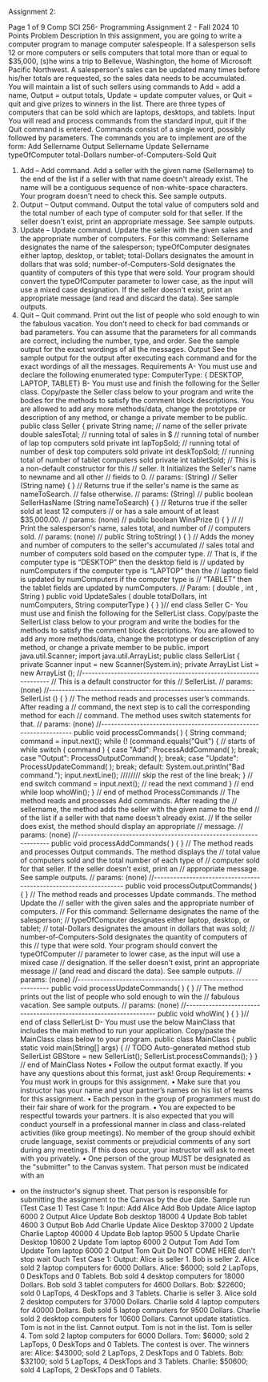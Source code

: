 Assignment 2:


Page
1
of 9
Comp SCI 256- Programming Assignment 2 -
Fall 2024
10 Points
Problem Description
In this assignment, you are going to write a computer program to
manage computer salespeople. If a salesperson sells 12 or more
computers or sells computers that total more than or equal to
$35,000, (s)he wins a trip to Bellevue, Washington, the home of
Microsoft Pacific Northwest. A salesperson's sales can be
updated many times before his/her totals are requested, so the
sales data needs to be accumulated. You will maintain a list of
such sellers using commands to Add = add a name, Output = output
totals, Update = update computer values, or Quit = quit and give
prizes to winners in the list. There are three types of
computers that can be sold which are laptops, desktops, and
tablets.
Input
You will read and process commands from the standard input, quit
if the Quit command is entered. Commands consist of a single
word, possibly followed by parameters.
The commands you are to implement are of the form:
Add Sellername
Output Sellername
Update Sellername typeOfComputer total-Dollars number-of-Computers-Sold
Quit
1. Add – Add command. Add a seller with the given name
(Sellername) to the end of the list if a seller with that
name doesn't already exist. The name will be a contiguous
sequence of non-white-space characters. Your program
doesn't need to check this. See sample outputs.
2. Output – Output command. Output the total value of
computers sold and the total number of each type of computer
sold for that seller. If the seller doesn't exist, print an
appropriate message. See sample outputs.
3. Update – Update command. Update the seller with the given
sales and the appropriate number of computers. For this
command: Sellername designates the name of the salesperson;
typeOfComputer designates either laptop, desktop, or tablet;
total-Dollars designates the amount in dollars that was
sold; number-of-Computers-Sold designates the quantity of
computers of this type that were sold. Your program should
convert the typeOfComputer parameter to lower case, as the
input will use a mixed case designation. If the seller
doesn't exist, print an appropriate message (and read and
discard the data). See sample outputs.
4. Quit – Quit command. Print out the list of people who sold
enough to win the fabulous vacation.
You don't need to check for bad commands or bad parameters. You
can assume that the parameters for all commands are correct,
including the number, type, and order.
See the sample output for the exact wordings of all the messages.
Output
See the sample output for the output after executing each command
and for the exact wordings of all the messages.
Requirements
A- You must use and declare the following enumerated type:
ComputerType: { DESKTOP, LAPTOP, TABLET}
B- You must use and finish the following for the Seller class.
Copy/paste the Seller class below to your program and write
the bodies for the methods to satisfy the comment block
descriptions. You are allowed to add any more methods/data,
change the prototype or description of any method, or
change a private member to be public.
public class Seller {
private String name; // name of the seller
private double salesTotal; // running total of sales in $
// running total of number of lap top computers sold
private int lapTopSold;
// running total of number of desk top computers sold
private int deskTopSold;
// running total of number of tablet computers sold
private int tabletSold;
// This is a non-default constructor for this
// seller. It Initializes the Seller's name to newname and all other
// fields to 0.
// params: (String)
//
Seller (String name)
{
}
// Returns true if the seller's name is the same as nameToSearch.
// false otherwise.
// params: (String)
//
public boolean SellerHasName (String nameToSearch)
{
}
// Returns true if the seller sold at least 12 computers
// or has a sale amount of at least $35,000.00.
// params: (none)
//
public boolean WinsPrize ()
{
}
//
// Print the salesperson's name, sales total, and number of
// computers sold.
// params: (none)
//
public String toString( )
{
}
// Adds the money and number of computers to the seller's accumulated
// sales total and number of computers sold based on the computer type.
// That is, if the computer type is “DESKTOP” then the desktop field is
// updated by numComputers if the computer type is “LAPTOP” then the
// laptop field is updated by numComputers if the computer type is
// “TABLET” then the tablet fields are updated by numComputers.
// Param: ( double , int , String )
public void UpdateSales ( double totalDollars, int numComputers,
String computerType )
{
}
}// end class Seller
C- You must use and finish the following for the SellerList
class. Copy/paste the SellerList class below to your
program and write the bodies for the methods to satisfy the
comment block descriptions. You are allowed to add any more
methods/data, change the prototype or description of any
method, or change a private member to be public.
import java.util.Scanner;
import java.util.ArrayList;
public class SellerList {
private Scanner input = new Scanner(System.in);
private ArrayList <Seller> List = new ArrayList <Seller>();
//----------------------------------------------------------------
// This is a default constructor for this
// SellerList.
// params: (none)
//----------------------------------------------------------------
SellerList ()
{
}
// The method reads and processes user’s commands. After reading a
// command, the next step is to call the corresponding method for each
// command. The method uses switch statements for that.
// params: (none)
//-----------------------------------------------------------------
public void processCommands( )
{
String command;
command = input.next();
while (! (command.equals("Quit")
{ // starts of while
switch ( command )
{
case "Add":
ProcessAddCommand( );
break;
case "Output":
ProcessOutputCommand( );
break;
case "Update":
ProcessUpdateCommand( );
break;
default:
System.out.println("Bad command.");
input.nextLine(); //////// skip the rest of the line
break;
} // end switch
command = input.next(); // read the next command
} // end while loop
whoWin();
} // end of method ProcessCommands
// The method reads and processes Add commands. After reading the
// sellername, the method adds the seller with the given name to the end
// of the list if a seller with that name doesn't already exist.
// If the seller does exist, the method should display an appropriate
// message.
// params: (none)
//-----------------------------------------------------------------
public void processAddCommands( )
{
}
// The method reads and processes Output commands. The method displays the
// total value of computers sold and the total number of each type of
// computer sold for that seller. If the seller doesn't exist, print an
// appropriate message. See sample outputs.
// params: (none)
//-----------------------------------------------------------------
public void processOutputCommands( )
{
}
// The method reads and processes Update commands. The method Update the
// seller with the given sales and the appropriate number of computers.
// For this command: Sellername designates the name of the salesperson;
// typeOfComputer designates either laptop, desktop, or tablet;
// total-Dollars designates the amount in dollars that was sold;
// number-of-Computers-Sold designates the quantity of computers of this
// type that were sold. Your program should convert the typeOfComputer
// parameter to lower case, as the input will use a mixed case
// designation. If the seller doesn't exist, print an appropriate message
// (and read and discard the data). See sample outputs.
// params: (none)
//-----------------------------------------------------------------
public void processUpdateCommands( )
{
}
// The method prints out the list of people who sold enough to win the
// fabulous vacation. See sample outputs.
// params: (none)
//-----------------------------------------------------------------
public void whoWin( )
{
}
}// end of class SellerList
D- You must use the below MainClass that includes the main
method to run your application. Copy/paste the MainClass
class below to your program.
public class MainClass {
public static void main(String[] args) {
// TODO Auto-generated method stub
SellerList GBStore = new SellerList();
SellerList.processCommands();
}
} // end of MainClass
Notes
• Follow the output format exactly. If you have any questions
about this format, just ask!
Group Requirements:
• You must work in groups for this assignment.
• Make sure that you instructor has your name and your partner’s
names on his list of teams for this assignment.
• Each person in the group of programmers must do their fair
share of work for the program.
• You are expected to be respectful towards your partners. It
is also expected that you will conduct yourself in a
professional manner in class and class-related activities
(like group meetings). No member of the group should exhibit
crude language, sexist comments or prejudicial comments of
any sort during any meetings. If this does occur, your
instructor will ask to meet with you privately.
• One person of the group MUST be designated as the "submitter"
to the Canvas system. That person must be indicated with an
* on the instructor's signup sheet. That person is
responsible for submitting the assignment to the Canvas by
the due date.
Sample run (Test Case 1)
Test Case 1: Input:
Add Alice
Add Bob
Update Alice laptop 6000 2
Output Alice
Update Bob desktop 18000 4
Update Bob tablet 4600 3
Output Bob
Add Charlie
Update Alice Desktop 37000 2
Update Charlie Laptop 40000 4
Update Bob laptop 9500 5
Update Charlie Desktop 10600 2
Update Tom laptop 6000 2
Output Tom
Add Tom
Update Tom laptop 6000 2
Output Tom
Quit
Do NOT COME HERE
don't
stop
wait
Ouch
Test Case 1: Output:
Alice is seller 1.
Bob is seller 2.
Alice sold 2 laptop computers for 6000 Dollars.
Alice: $6000; sold 2 LapTops, 0 DeskTops and 0 Tablets.
Bob sold 4 desktop computers for 18000 Dollars.
Bob sold 3 tablet computers for 4600 Dollars.
Bob: $22600; sold 0 LapTops, 4 DeskTops and 3 Tablets.
Charlie is seller 3.
Alice sold 2 desktop computers for 37000 Dollars.
Charlie sold 4 laptop computers for 40000 Dollars.
Bob sold 5 laptop computers for 9500 Dollars.
Charlie sold 2 desktop computers for 10600 Dollars.
Cannot update statistics. Tom is not in the list.
Cannot output. Tom is not in the list.
Tom is seller 4.
Tom sold 2 laptop computers for 6000 Dollars.
Tom: $6000; sold 2 LapTops, 0 DeskTops and 0 Tablets.
The contest is over. The winners are:
Alice: $43000; sold 2 LapTops, 2 DeskTops and 0 Tablets.
Bob: $32100; sold 5 LapTops, 4 DeskTops and 3 Tablets.
Charlie: $50600; sold 4 LapTops, 2 DeskTops and 0 Tablets.
